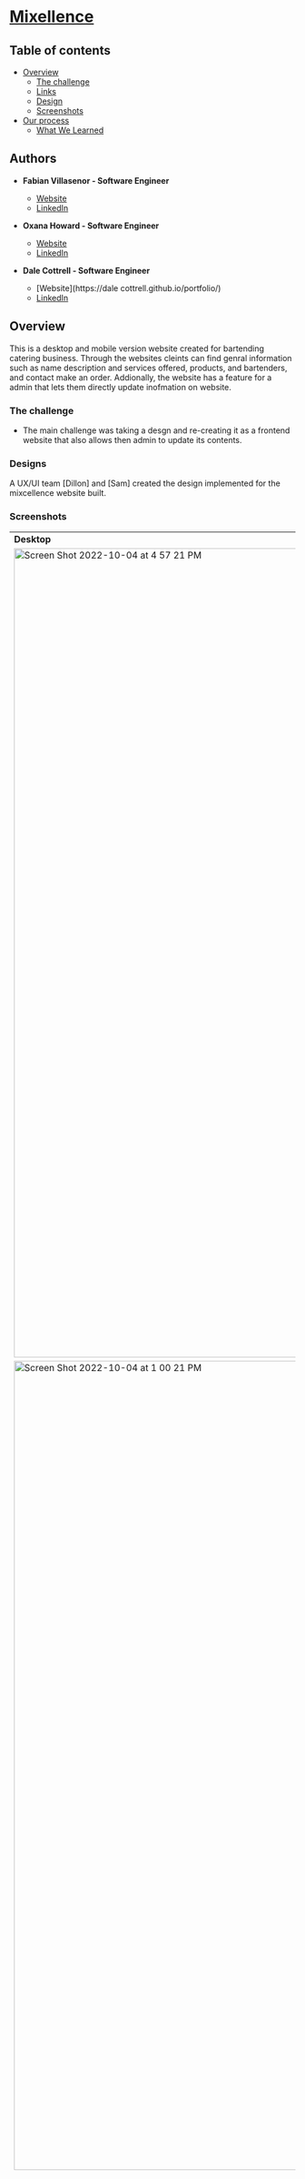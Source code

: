 
# [Mixellence](https://github.com/OxanaSF/mixellence.git/)


## Table of contents

- [Overview](#overview)
  - [The challenge](#the-challenge)
  - [Links](#links)
  - [Design](#designs)
  - [Screenshots](#screenshots)
- [Our process](#our-process)
  - [What We Learned](#what-we-learned) 

## Authors

- **Fabian Villasenor - Software Engineer**

  - [Website](https://fabianvillasenor.com/)
  - [LinkedIn](https://www.linkedin.com/in/fabian-villsenor/)

- **Oxana Howard - Software Engineer**
  - [Website](https://oxana-howard.com/)
  - [LinkedIn](https://www.linkedin.com/in/oxana-howard/)

- **Dale Cottrell - Software Engineer**

  - [Website](https://dale cottrell.github.io/portfolio/)
  - [LinkedIn](https://www.linkedin.com/in/dale-cottrell/)


## Overview

This is a desktop and mobile version website created for bartending catering business. Through the websites cleints can find genral information such as name description and services offered, products, and bartenders, and contact make an order. Addionally, the website has a feature for a admin that lets them directly update inofmation on website. 

### The challenge

- The main challenge was taking a desgn and re-creating it as a frontend website that also allows then admin to update its contents. 

### Designs

A UX/UI team [Dillon] and [Sam] created the design implemented for the mixcellence website built.   

### Screenshots

<table>
  <tr>
    <td><b>Desktop</td>     
  </tr>
  <tr>
    <td valign="top"><img width="1423" alt="Screen Shot 2022-10-04 at 4 57 21 PM" src="https://user-images.githubusercontent.com/100964288/193951626-4a40e5a8-5073-4092-8ace-aab0daf1c018.png" />
  </td>
    <td valign="top"><img width="1423" alt="Screen Shot 2022-10-04 at 12 59 48 PM" src="https://user-images.githubusercontent.com/100964288/193937572-87a42149-8883-47b9-8775-23e1e99db243.png" />
 </td>
  <tr>
  <td valign="top"><img width="1423" alt="Screen Shot 2022-10-04 at 1 00 21 PM" src="https://user-images.githubusercontent.com/100964288/193946517-13e13a22-10c5-414f-97a4-0353d870d118.png" />
 </td>
    <td valign="top"><img width="1800" alt="Screen Shot 2022-10-04 at 1 00 37 PM" src="https://user-images.githubusercontent.com/100964288/193946724-a65f0ea4-0a43-4c50-8a2d-a1032ccf28b6.png" />
 </td>
  
  
  </tr>
    <td valign="top"><img width="1800" alt="Screen Shot 2022-10-04 at 1 00 54 PM" src="https://user-images.githubusercontent.com/100964288/193949463-57c559b0-ffb3-413e-9488-6b9edb125b78.png" />
 </td>   
    <td valign="top"><img width="1800" alt="Screen Shot 2022-10-04 at 1 01 14 PM" src="https://user-images.githubusercontent.com/100964288/193951950-5f184963-a678-4c0d-b733-80cdaafb4741.png" />
 </td>  
    <td valign="top"><img width="1800" alt="Screen Shot 2022-10-04 at 1 01 28 PM" src="https://user-images.githubusercontent.com/100964288/193949733-d71363f1-3b80-4dcb-940b-271b8f27173b.png" />
 </td>
  
  
  </tr>
  <tr>
    <td><b>Mobile</td>
  </tr>
  <tr>
    <td valign="top"><img width="400" alt="Screen Shot 2022-10-04 at 12 54 56 PM" src="https://user-images.githubusercontent.com/100964288/193953087-5cfa12f4-6353-4ca2-8ff4-217a7973d117.png" />
  </td>
    <td valign="top"><img width="800" alt="Screen Shot 2022-10-04 at 12 55 25 PM" src="https://user-images.githubusercontent.com/100964288/193953636-04908524-bb3e-4624-b8f4-2dd859aba00f.png" />
  </td>
    <td valign="top"><img width="800" alt="Screen Shot 2022-10-04 at 5 27 09 PM" src="https://user-images.githubusercontent.com/100964288/193954532-af720742-0b7b-40db-b4e9-fbeadca6fa26.png" />
  </td>
    <td valign="top"><img width="800" alt="Screen Shot 2022-10-04 at 5 27 21 PM" src="https://user-images.githubusercontent.com/100964288/193954627-bdf41497-3213-43a6-ab15-8cd85e32d52f.png" />
  </td>
  <td valign="top"><img width="800" alt="Screen Shot 2022-10-04 at 5 27 35 PM" src="https://user-images.githubusercontent.com/100964288/193954729-bd0e9ad9-7886-4668-aa68-58ad13ab24ed.png" />
  </td>
    <td valign="top"><img width="800" alt="Screen Shot 2022-10-04 at 5 27 53 PM" src="https://user-images.githubusercontent.com/100964288/193954821-21b7d73f-969a-4a83-ab8f-77fbe37407fc.png" />
 </td>   
    <td valign="top"><img width="800" alt="Screen Shot 2022-10-04 at 12 58 32 PM" src="https://user-images.githubusercontent.com/100964288/193955136-2ed846aa-d226-4d1c-8333-4b2a4e11d044.png" />
 </td>

  </tr>


   <tr>
    <td><b>Dashboard</td>
  </tr>
  <tr>
     <td valign="top"><img width="1092" alt="Screen Shot 2022-10-04 at 3 05 31 PM" src="https://user-images.githubusercontent.com/100964288/193969827-ab29525c-a4ed-43d8-9869-c04315f57f26.png" />
  </td>
    <td valign="top"><img width="1600" alt="Screen Shot 2022-10-04 at 1 02 08 PM" src="https://user-images.githubusercontent.com/100964288/193970001-e79ee9f7-5076-4ba3-a20d-d2fb08ab54f6.png" />
  </td>
    <td valign="top"><img width="1600" alt="Screen Shot 2022-10-04 at 3 06 28 PM" src="https://user-images.githubusercontent.com/100964288/193970643-cbe82f7c-06f3-4f62-a3fb-520ecc842bcb.png" />
  </td>   
    <td valign="top"><img width="1600" alt="Screen Shot 2022-10-04 at 3 06 56 PM" src="https://user-images.githubusercontent.com/100964288/193970808-03f03c72-0274-42f1-a76b-2ff18a90905d.png" />
  </td>   
    <td valign="top"><img width="1600" alt="Screen Shot 2022-10-04 at 3 07 05 PM" src="https://user-images.githubusercontent.com/100964288/193970895-3e1c25e3-e7e0-4fe1-a164-11de40fc2014.png" />
  </td>    
     <td valign="top"><img width="1600" alt="Screen Shot 2022-10-04 at 3 07 17 PM" src="https://user-images.githubusercontent.com/100964288/193970941-6fbab0c5-e504-411c-98bb-9e2e637899b5.png" />
  </td>     
     <td valign="top"><img width="1600" alt="Screen Shot 2022-10-04 at 3 07 28 PM" src="https://user-images.githubusercontent.com/100964288/193971059-b12f402b-2839-47ee-a4e1-165d2aa1f18f.png" />
  </td>
      
  </tr>

 </table>

### Links

- Repository URL: [https://github.com/OxanaSF/mixellence.git](https://github.com/OxanaSF/mixellence.git)
- Live Site URL: [https://mixcellence.netlify.app/](https://mixcellence.netlify.app/)

## Our process

**Frontend**

- Semantic HTML5 markup
- Module CSS components
- CSS Flex Box
- CSS Grid
- [React](https://reactjs.org/)
- [React-Context](https://reactjs.org/docs/context.html/)
- [React-Redux](https://firebase.google.com/)
- [React-Slider](https://www.npmjs.com/package/react-slider)
- [React Slick](https://reactslick.neostack.com/)
- [react-responsive-carousel](https://www.npmjs.com/package/react-responsive-carousel)
- [React-Router-Dom](https://www.npmjs.com/package/react-router-dom)
- [Netlify](https://www.netlify.com/)
- [React Router Hash Link](https://www.npmjs.com/package/react-router-hash-link)
- [semantic-ui-react](https://react.semantic-ui.com/)

**Backend**

- [Firebase](https://firebase.google.com/)

### What we learned

**Fabian Villasenor:**
This was a great opportunity for me to ... ... ...


**Oxana Howard:**

This project was a great opportunity ro work in a team and create the balance when I needed to push my ideas and listen to others' opinion. My goal was to create an app from scratch to deployment that works well and looks good on different devises. It was important to me to find the balance in which stretching goals are set up and achieved, but not affected the deadlines. I was able to deep dive into following topics and technologies: express js, API data fetching and css. Additionally I started learning how github  works in team projects.

**Dale Cottrell:**
This project was a valuable learning experience for me. Working two developers I viewed their methodologies in code problem solving.
I learned additional version control concepts. For me one of the most valuable experiences was team work building out a large complex app that entialed multi modules which overlaped. 


